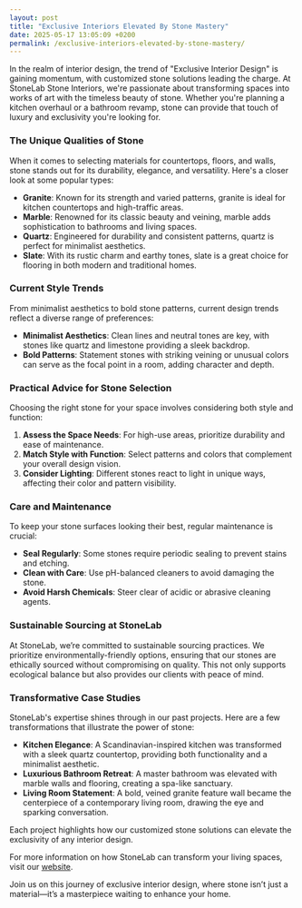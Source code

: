 ```yaml
---
layout: post
title: "Exclusive Interiors Elevated By Stone Mastery"
date: 2025-05-17 13:05:09 +0200
permalink: /exclusive-interiors-elevated-by-stone-mastery/
---
```



In the realm of interior design, the trend of "Exclusive Interior Design" is gaining momentum, with customized stone solutions leading the charge. At StoneLab Stone Interiors, we're passionate about transforming spaces into works of art with the timeless beauty of stone. Whether you're planning a kitchen overhaul or a bathroom revamp, stone can provide that touch of luxury and exclusivity you're looking for.

### The Unique Qualities of Stone

When it comes to selecting materials for countertops, floors, and walls, stone stands out for its durability, elegance, and versatility. Here's a closer look at some popular types:

- **Granite**: Known for its strength and varied patterns, granite is ideal for kitchen countertops and high-traffic areas.
- **Marble**: Renowned for its classic beauty and veining, marble adds sophistication to bathrooms and living spaces.
- **Quartz**: Engineered for durability and consistent patterns, quartz is perfect for minimalist aesthetics.
- **Slate**: With its rustic charm and earthy tones, slate is a great choice for flooring in both modern and traditional homes.

### Current Style Trends

From minimalist aesthetics to bold stone patterns, current design trends reflect a diverse range of preferences:

- **Minimalist Aesthetics**: Clean lines and neutral tones are key, with stones like quartz and limestone providing a sleek backdrop.
- **Bold Patterns**: Statement stones with striking veining or unusual colors can serve as the focal point in a room, adding character and depth.

### Practical Advice for Stone Selection

Choosing the right stone for your space involves considering both style and function:

1. **Assess the Space Needs**: For high-use areas, prioritize durability and ease of maintenance.
2. **Match Style with Function**: Select patterns and colors that complement your overall design vision.
3. **Consider Lighting**: Different stones react to light in unique ways, affecting their color and pattern visibility.

### Care and Maintenance

To keep your stone surfaces looking their best, regular maintenance is crucial:

- **Seal Regularly**: Some stones require periodic sealing to prevent stains and etching.
- **Clean with Care**: Use pH-balanced cleaners to avoid damaging the stone.
- **Avoid Harsh Chemicals**: Steer clear of acidic or abrasive cleaning agents.

### Sustainable Sourcing at StoneLab

At StoneLab, we’re committed to sustainable sourcing practices. We prioritize environmentally-friendly options, ensuring that our stones are ethically sourced without compromising on quality. This not only supports ecological balance but also provides our clients with peace of mind.

### Transformative Case Studies

StoneLab's expertise shines through in our past projects. Here are a few transformations that illustrate the power of stone:

- **Kitchen Elegance**: A Scandinavian-inspired kitchen was transformed with a sleek quartz countertop, providing both functionality and a minimalist aesthetic.
- **Luxurious Bathroom Retreat**: A master bathroom was elevated with marble walls and flooring, creating a spa-like sanctuary.
- **Living Room Statement**: A bold, veined granite feature wall became the centerpiece of a contemporary living room, drawing the eye and sparking conversation.

Each project highlights how our customized stone solutions can elevate the exclusivity of any interior design.

For more information on how StoneLab can transform your living spaces, visit our [website](https://stonelab.se).

Join us on this journey of exclusive interior design, where stone isn’t just a material—it’s a masterpiece waiting to enhance your home.